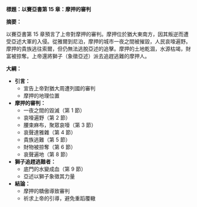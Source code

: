 **標題：以賽亞書第 15 章：摩押的審判**

**摘要：**

以賽亞書第 15 章預言了上帝對摩押的審判。摩押位於猶大東南方，因其叛逆而遭受亞述大軍的入侵。從雅爾到尼泊，摩押的城市一夜之間被摧毀，人民哀嚎遍野。摩押的貴族逃往索爾，但仍無法逃脫亞述的追擊。摩押的土地乾涸，水源枯竭，財富被掠奪。上帝還將獅子（象徵亞述）派去追趕逃難的摩押人。

**大綱：**

* **引言：**
    * 宣告上帝對猶大周遭列國的審判
    * 摩押的地理位置
* **摩押的審判：**
    * 一夜之間的毀滅（第 1 節）
    * 哀嚎遍野（第 2 節）
    * 腰束麻布，聚眾哀嚎（第 3 節）
    * 哀聲達雅雜（第 4 節）
    * 貴族逃難（第 5 節）
    * 財物被掠奪（第 6 節）
    * 哀聲遍地（第 8 節）
* **獅子追趕逃難者：**
    * 底門的水變成血（第 9 節）
    * 亞述以獅子象徵其力量
* **結論：**
    * 摩押的驕傲導致審判
    * 祈求上帝的引導，避免重蹈覆轍